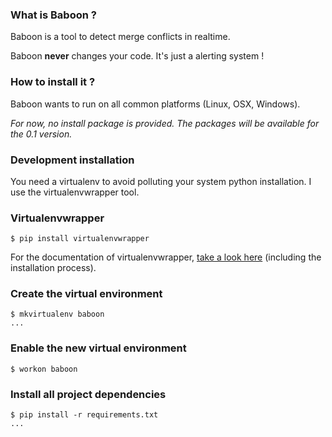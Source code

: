 ### What is Baboon ?

Baboon is a tool to detect merge conflicts in realtime.

Baboon **never** changes your code. It's just a alerting system !

### How to install it ?

Baboon wants to run on all common platforms (Linux, OSX, Windows).

*For now, no install package is provided. The packages will be
available for the 0.1 version.*

### Development installation
You need a virtualenv to avoid polluting your system python installation.
I use the virtualenvwrapper tool.

### Virtualenvwrapper
    $ pip install virtualenvwrapper

For the documentation of virtualenvwrapper,
[take a look here](http://www.doughellmann.com/docs/virtualenvwrapper/index.html)
(including the installation process).

### Create the virtual environment
    $ mkvirtualenv baboon
    ...
### Enable the new virtual environment
    $ workon baboon

### Install all project dependencies
    $ pip install -r requirements.txt
    ...

